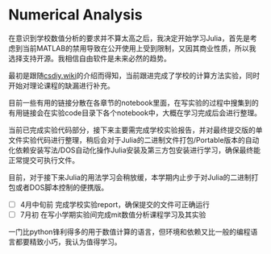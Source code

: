 # Numerical Analysis

在意识到学校数值分析的要求并不算太高之后，我决定开始学习Julia，首先是考虑到当前MATLAB的禁用导致在公开使用上受到限制，又因其商业性质，所以我选择支持开源。我相信自由软件是未来必然的趋势。

最初是跟随[csdiy.wiki](https://csdiy.wiki/%E6%95%B0%E5%AD%A6%E8%BF%9B%E9%98%B6/numerical/)的介绍而得知，当前跟进完成了学校的计算方法实验，同时开始对理论课程的缺漏进行补充。

目前一些有用的链接分散在各章节的notebook里面，在写实验的过程中搜集到的有用链接会在实验code目录下各个notebook中，大概在学习完成后会进行整理。

当前已完成实验代码部分，接下来主要需完成学校实验报告，并对最终提交版的单文件实验代码进行整理，稍后会对于Julia的二进制文件打包/Portable版本的自动化依赖安装写法/DOS自动化操作Julia安装及第三方包安装进行学习，确保最终能正常提交可执行文件。

目前，对于接下来Julia的用法学习会稍放缓，本学期内止步于对Julia的二进制打包或者DOS脚本控制的便携版。

- [ ] 4月中旬前 完成学校实验report，确保提交的文件可正确运行
- [ ] 7月初 在写小学期实验间完成mit数值分析课程学习及其实验

一门比python锋利得多的用于数值计算的语言，但环境和依赖又比一般的编程语言都要精致小巧，我认为值得学习。
